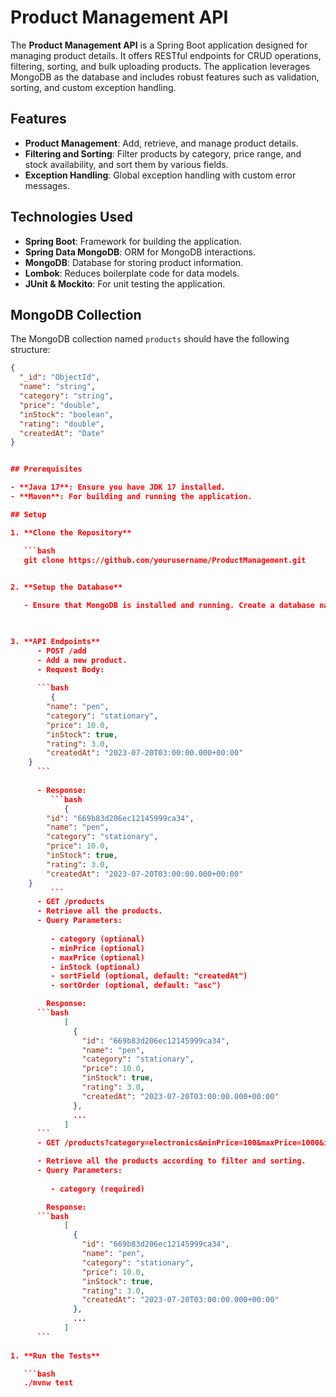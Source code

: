 # Product Management API

The **Product Management API** is a Spring Boot application designed for managing product details. It offers RESTful endpoints for CRUD operations, filtering, sorting, and bulk uploading products. The application leverages MongoDB as the database and includes robust features such as validation, sorting, and custom exception handling.

## Features

- **Product Management**: Add, retrieve, and manage product details.
- **Filtering and Sorting**: Filter products by category, price range, and stock availability, and sort them by various fields.
- **Exception Handling**: Global exception handling with custom error messages.

## Technologies Used

- **Spring Boot**: Framework for building the application.
- **Spring Data MongoDB**: ORM for MongoDB interactions.
- **MongoDB**: Database for storing product information.
- **Lombok**: Reduces boilerplate code for data models.
- **JUnit & Mockito**: For unit testing the application.

## MongoDB Collection

The MongoDB collection named `products` should have the following structure:

```json
{
  "_id": "ObjectId",
  "name": "string",
  "category": "string",
  "price": "double",
  "inStock": "boolean",
  "rating": "double",
  "createdAt": "Date"
}


## Prerequisites

- **Java 17**: Ensure you have JDK 17 installed.
- **Maven**: For building and running the application.

## Setup

1. **Clone the Repository**

   ```bash
   git clone https://github.com/yourusername/ProductManagement.git

   
2. **Setup the Database**

   - Ensure that MongoDB is installed and running. Create a database named products.

   

3. **API Endpoints**
      - POST /add
      - Add a new product.
      - Request Body:
        
      ```bash
         {
        "name": "pen",
        "category": "stationary",
        "price": 10.0,
        "inStock": true,
        "rating": 3.0,
        "createdAt": "2023-07-20T03:00:00.000+00:00"
    }
      ```
     
      - Response:
         ```bash
            {
        "id": "669b83d206ec12145999ca34",
        "name": "pen",
        "category": "stationary",
        "price": 10.0,
        "inStock": true,
        "rating": 3.0,
        "createdAt": "2023-07-20T03:00:00.000+00:00"
    }
         ```
      - GET /products
      - Retrieve all the products.
      - Query Parameters:
        
         - category (optional)
         - minPrice (optional)
         - maxPrice (optional)
         - inStock (optional)
         - sortField (optional, default: "createdAt")
         - sortOrder (optional, default: "asc")

        Response:
      ```bash
            [
              {
                "id": "669b83d206ec12145999ca34",
                "name": "pen",
                "category": "stationary",
                "price": 10.0,
                "inStock": true,
                "rating": 3.0,
                "createdAt": "2023-07-20T03:00:00.000+00:00"
              },
              ...
            ]
      ```
      - GET /products?category=electronics&minPrice=100&maxPrice=1000&inStock=true&sortField=price&sortOrder=asc

      - Retrieve all the products according to filter and sorting.
      - Query Parameters:
        
         - category (required)

        Response:
      ```bash
            [
              {
                "id": "669b83d206ec12145999ca34",
                "name": "pen",
                "category": "stationary",
                "price": 10.0,
                "inStock": true,
                "rating": 3.0,
                "createdAt": "2023-07-20T03:00:00.000+00:00"
              },
              ...
            ]
      ```
     
1. **Run the Tests**

   ```bash
   ./mvnw test
   ```
